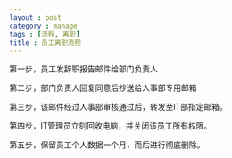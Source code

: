 ```yaml
---
layout : post
category : manage
tags : [流程, 离职]
title : 员工离职流程
---
```


第一步，员工发辞职报告邮件给部门负责人

第二步，部门负责人回复同意后抄送给人事部专用邮箱

第三步，该邮件经过人事部审核通过后，转发至IT部指定邮箱。

第四步，IT管理员立刻回收电脑，并关闭该员工所有权限。

第五步，保留员工个人数据一个月，而后进行彻底删除。
